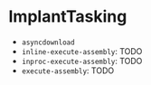 # ImplantTasking

- `asyncdownload`
- `inline-execute-assembly`: TODO
- `inproc-execute-assembly`: TODO
- `execute-assembly`: TODO
